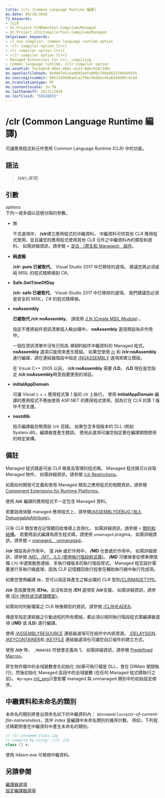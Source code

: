 ```yaml
---
title: /clr (Common Language Runtime 編譯)
ms.date: 09/18/2018
f1_keywords:
- /CLR
- VC.Project.VCNMakeTool.CompileAsManaged
- VC.Project.VCCLCompilerTool.CompileAsManaged
helpviewer_keywords:
- cl.exe compiler, common language runtime option
- -clr compiler option [C++]
- clr compiler option [C++]
- /clr compiler option [C++]
- Managed Extensions for C++, compiling
- common language runtime, /clr compiler option
ms.assetid: fec5a8c0-40ec-484c-a213-8dec918c1d6c
ms.openlocfilehash: 9e9867e5cea8d45aefa0901798b86557b05693f5
ms.sourcegitcommit: 6052185696adca270bc9bdbec45a626dd89cdcdd
ms.translationtype: MT
ms.contentlocale: zh-TW
ms.lasthandoff: 10/31/2018
ms.locfileid: "50528033"
---
```

# <a name="clr-common-language-runtime-compilation"></a>/clr (Common Language Runtime 編譯)

可讓應用程式和元件使用 Common Language Runtime (CLR) 中的功能。

## <a name="syntax"></a>語法

> **/clr**[**:**_選項_]

## <a name="arguments"></a>引數

*options*<br/>
下列一或多個以逗號分隔的參數。

- 無

   不含選項中， **/clr**建立應用程式的中繼資料。 中繼資料可供其他 CLR 應用程式使用，並且讓您的應用程式使用其他 CLR 元件之中繼資料內的類型和資料。 如需詳細資訊，請參閱 <<c0> [ 混合 （原生和 Managed） 組件](../../dotnet/mixed-native-and-managed-assemblies.md)。

- **純虛擬**

   **/clr: pure 已被取代**。 Visual Studio 2017 中已移除的選項。 建議您將必須是純 MSIL 的程式碼移植到 C#。

- **Safe.GetTimeOfDay**

   **/clr: safe 已被取代**。 Visual Studio 2017 中已移除的選項。 我們建議您必須是安全的 MSIL，C# 的程式碼移植。

- **noAssembly**

   **已被取代 /clr:noAssembly**。 請改用 [/LN (Create MSIL Module)](../../build/reference/ln-create-msil-module.md) 。

   指定不應將組件資訊清單插入輸出檔中。 **noAssembly** 選項預設為非作用中。

   一個在資訊清單中沒有已知為 *模組*的組件中繼資料的 Managed 程式。 **noAssembly** 選項只能用來產生模組。 如果您使用 [/c](../../build/reference/c-compile-without-linking.md) 和 **/clr:noAssembly**進行編譯，請在連結器階段中指定 [/NOASSEMBLY](../../build/reference/noassembly-create-a-msil-module.md) 選項來建立模組。

   在 Visual C++ 2005 以前， **/clr:noAssembly** 需要 **/LD**。 **/LD** 現在是您指定 **/clr:noAssembly**時意指要使用的項目。

- **initialAppDomain**

   可讓 Visual c + + 應用程式第 1 版的 clr 上執行。  使用 **initialAppDomain** 編譯的應用程式不應由使用 ASP.NET 的應用程式使用，因為它在 CLR 的第 1 版中不受支援。

- **nostdlib**

   指示編譯器忽略預設 \clr 目錄。 如果包含多個版本的 DLL (例如 System.dll)，編譯器會產生錯誤。 使用此選項可讓您指定要在編譯期間使用的特定架構。

## <a name="remarks"></a>備註

Managed 程式碼是可由 CLR 檢查及管理的程式碼。 Managed 程式碼可以存取 Managed 物件。 如需詳細資訊，請參閱 [/clr Restrictions](../../build/reference/clr-restrictions.md)。

如需如何開發可定義和使用 Managed 類型之應用程式的相關資訊，請參閱 [Component Extensions for Runtime Platforms](../../windows/component-extensions-for-runtime-platforms.md)。

使用 **/clr** 編譯的應用程式不一定包含 Managed 資料。

若要啟用偵錯 managed 應用程式上，請參閱[/ASSEMBLYDEBUG (加入 DebuggableAttribute)](../../build/reference/assemblydebug-add-debuggableattribute.md)。

只有 CLR 類型會在記憶體回收堆積上具現化。 如需詳細資訊，請參閱 <<c0> [ 類別和結構](../../windows/classes-and-structs-cpp-component-extensions.md)。 若要將函式編譯為原生程式碼，請使用 `unmanaged` pragma。 如需詳細資訊，請參閱 < [managed、 unmanaged](../../preprocessor/managed-unmanaged.md)。

**/clr** 預設為非作用中。 當 **/clr** 處於作用中， **/MD** 也會處於作用中。 如需詳細資訊，請參閱 [/MD、/MT、/LD (使用執行階段程式庫)](../../build/reference/md-mt-ld-use-run-time-library.md)。 **/MD** 可確保會從標準標頭檔 (.h) 中選取動態連結、多執行緒版本的執行階段常式。 Managed 程式設計需要進行多執行緒處理，因為 CLR 記憶體回收行程會在輔助執行緒中執行完成項。

如果您使用編譯 **/c**，您可以指定與產生之輸出檔的 CLR 型別[/CLRIMAGETYPE](../../build/reference/clrimagetype-specify-type-of-clr-image.md)。

**/clr** 意指要使用 **/EHa**，且沒有其他 **/EH** 選項受 **/clr**支援。 如需詳細資訊，請參閱 [/EH (例外狀況處理模型)](../../build/reference/eh-exception-handling-model.md)。

如需如何判斷檔案之 CLR 映像類型的資訊，請參閱 [/CLRHEADER](../../build/reference/clrheader.md)。

傳遞至指定連結器之引動過程的所有模組，都必須以相同執行階段程式庫編譯器選項 (**/MD** 或 **/LD**) 進行編譯。

使用 [/ASSEMBLYRESOURCE](../../build/reference/assemblyresource-embed-a-managed-resource.md) 連結器選項可在組件中內嵌資源。 [/DELAYSIGN](../../build/reference/delaysign-partially-sign-an-assembly.md)、 [/KEYCONTAINER](../../build/reference/keycontainer-specify-a-key-container-to-sign-an-assembly.md)和 [/KEYFILE](../../build/reference/keyfile-specify-key-or-key-pair-to-sign-an-assembly.md) 連結器選項也可讓您自訂組件的建立方式。

使用 **/clr** 時， `_MANAGED` 符號會定義為 1。 如需詳細資訊，請參閱 [Predefined Macros](../../preprocessor/predefined-macros.md)。

原生物件檔中的全域變數會先初始化 (如果可執行檔是 DLL，會在 DllMain 期間執行)，然後初始化 Managed 區段中的全域變數 (在任何 Managed 程式碼執行之前)。 `#pragma` [init_seg](../../preprocessor/init-seg.md)只會影響 managed 與 unmanaged 類別中的初始設定順序。

## <a name="metadata-and-unnamed-classes"></a>中繼資料和未命名的類別

未命名的類別將會出現命名如下的中繼資料內： `$UnnamedClass$`*crc-of-current-file-name*`$`*index*`$`，其中 *index* 是編譯中未命名類別的循序計數。 例如，下列程式碼範例會在中繼資料中產生未命名的類別。

```cpp
// clr_unnamed_class.cpp
// compile by using: /clr /LD
class {} x;
```

使用 ildasm.exe 可檢視中繼資料。

## <a name="see-also"></a>另請參閱

[編譯器選項](../../build/reference/compiler-options.md)<br/>
[設定編譯器選項](../../build/reference/setting-compiler-options.md)